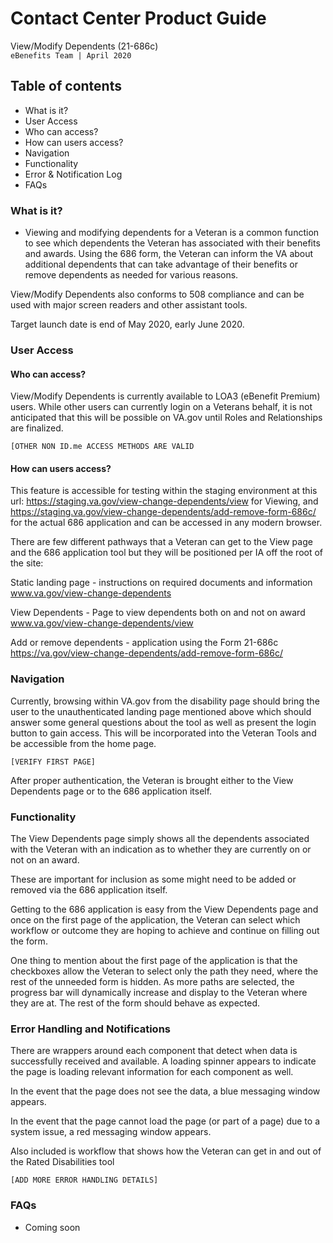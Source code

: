 # Contact Center Product Guide  
View/Modify Dependents (21-686c)  
`eBenefits Team | April 2020`  

## Table of contents
 - What is it?
 - User Access
  - Who can access?
  - How can users access?
 - Navigation
 - Functionality
 - Error & Notification Log
 - FAQs

### What is it?
 - Viewing and modifying dependents for a Veteran is a common function to see which dependents the Veteran has associated with their benefits and awards.  Using the 686  form, the Veteran can inform the VA about additional dependents that can take advantage of their benefits or remove dependents as needed for various reasons.

View/Modify Dependents also conforms to 508 compliance and can be used with major screen readers and other assistant tools.

Target launch date is end of May 2020, early June 2020.

### User Access
#### Who can access?
View/Modify Dependents is currently available to LOA3 (eBenefit Premium) users.  While other users can currently login on a Veterans behalf, it is not anticipated that this will be possible on VA.gov until Roles and Relationships are finalized.

`[OTHER NON ID.me ACCESS METHODS ARE VALID`

#### How can users access?
 This feature is accessible for testing within the staging environment at this url: https://staging.va.gov/view-change-dependents/view for Viewing, and https://staging.va.gov/view-change-dependents/add-remove-form-686c/ for the actual 686 application and can be accessed in any modern browser.

There are few different pathways that a Veteran can get to the View page and the 686 application tool but they will be positioned per IA off the root of the site:

Static landing page - instructions on required documents and information
www.va.gov/view-change-dependents

View Dependents - Page to view dependents both on and not on award
www.va.gov/view-change-dependents/view

Add or remove dependents - application using the Form 21-686c
https://va.gov/view-change-dependents/add-remove-form-686c/

### Navigation
Currently, browsing within VA.gov from the disability page should bring the user to the unauthenticated landing page mentioned above which should answer some general questions about the tool as well as present the login button to gain access.  This will be incorporated into the Veteran Tools and be accessible from the home page.

`[VERIFY FIRST PAGE]`

After proper authentication, the Veteran is brought either to the View Dependents page or to the 686 application itself.

### Functionality
The View Dependents page simply shows all the dependents associated with the Veteran with an indication as to whether they are currently on or not on an award. 

These are important for inclusion as some might need to be added or removed via the 686 application itself.

Getting to the 686 application is easy from the View Dependents page and once on the first page of the application, the Veteran can select which workflow or outcome they are hoping to achieve and continue on filling out the form.

One thing to mention about the first page of the application is that the checkboxes allow the Veteran to select only the path they need, where the rest of the unneeded form is hidden.  As more paths are selected, the progress bar will dynamically increase and display to the Veteran where they are at.  The rest of the form should behave as expected.

### Error Handling and Notifications
There are wrappers around each component that detect when data is successfully received and available. A loading spinner appears to indicate the page is loading relevant information for each component as well.

In the event that the page does not see the data, a blue messaging window appears.

In the event that the page cannot load the page (or part of a page) due to a system issue, a red messaging window appears.

Also included is workflow that shows how the Veteran can get in and out of the Rated Disabilities tool

`[ADD MORE ERROR HANDLING DETAILS]`

### FAQs
- Coming soon


